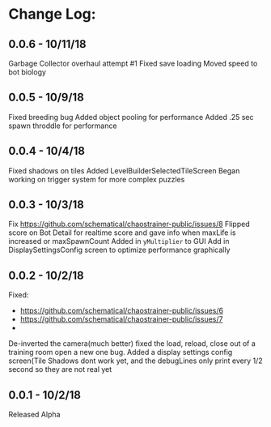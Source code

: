 # Change Log:

## 0.0.6 - 10/11/18
Garbage Collector overhaul attempt #1
Fixed save loading
Moved speed to bot biology

## 0.0.5 - 10/9/18
Fixed breeding bug
Added object pooling for performance
Added .25 sec spawn throddle for performance

## 0.0.4 - 10/4/18

Fixed shadows on tiles
Added LevelBuilderSelectedTileScreen
Began working on trigger system for more complex puzzles



## 0.0.3 - 10/3/18
Fix https://github.com/schematical/chaostrainer-public/issues/8
Flipped score on Bot Detail for realtime score and gave info when maxLife is increased or maxSpawnCount
Added in `yMultiplier` to GUI
Add in DisplaySettingsConfig screen to optimize performance graphically

## 0.0.2 - 10/2/18
Fixed: 
- https://github.com/schematical/chaostrainer-public/issues/6
- https://github.com/schematical/chaostrainer-public/issues/7
- 


De-inverted the camera(much better)
fixed the load, reload, close out of a training room open a new one bug.
Added a display settings config screen(Tile Shadows dont work yet, and the debugLines only print every 1/2 second so they are not real yet

## 0.0.1 - 10/2/18
Released Alpha


